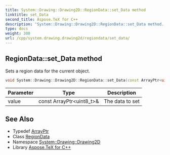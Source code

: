 ```yaml
---
title: System::Drawing::Drawing2D::RegionData::set_Data method
linktitle: set_Data
second_title: Aspose.TeX for C++
description: 'System::Drawing::Drawing2D::RegionData::set_Data method. Sets a region data for the current object in C++.'
type: docs
weight: 300
url: /cpp/system.drawing.drawing2d/regiondata/set_data/
---
```

## RegionData::set_Data method


Sets a region data for the current object.

```cpp
void System::Drawing::Drawing2D::RegionData::set_Data(const ArrayPtr<uint8_t> &value)
```


| Parameter | Type | Description |
| --- | --- | --- |
| value | const ArrayPtr\<uint8_t\>\& | The data to set |

## See Also

* Typedef [ArrayPtr](../../../system/arrayptr/)
* Class [RegionData](../)
* Namespace [System::Drawing::Drawing2D](../../)
* Library [Aspose.TeX for C++](../../../)
